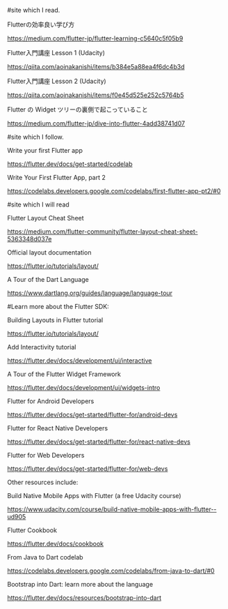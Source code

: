 #site which I read.

Flutterの効率良い学び方

https://medium.com/flutter-jp/flutter-learning-c5640c5f05b9

Flutter入門講座 Lesson 1 (Udacity)

https://qiita.com/aoinakanishi/items/b384e5a88ea4f6dc4b3d

Flutter入門講座 Lesson 2 (Udacity)

https://qiita.com/aoinakanishi/items/f0e45d525e252c5764b5

Flutter の Widget ツリーの裏側で起こっていること

https://medium.com/flutter-jp/dive-into-flutter-4add38741d07


#site which I follow.

Write your first Flutter app

https://flutter.dev/docs/get-started/codelab

Write Your First Flutter App, part 2

https://codelabs.developers.google.com/codelabs/first-flutter-app-pt2/#0



#site which I will read

Flutter Layout Cheat Sheet

https://medium.com/flutter-community/flutter-layout-cheat-sheet-5363348d037e

Official layout documentation

https://flutter.io/tutorials/layout/

A Tour of the Dart Language

https://www.dartlang.org/guides/language/language-tour



#Learn more about the Flutter SDK:

Building Layouts in Flutter tutorial

https://flutter.io/tutorials/layout/

Add Interactivity tutorial

https://flutter.dev/docs/development/ui/interactive

A Tour of the Flutter Widget Framework

https://flutter.dev/docs/development/ui/widgets-intro

Flutter for Android Developers

https://flutter.dev/docs/get-started/flutter-for/android-devs

Flutter for React Native Developers

https://flutter.dev/docs/get-started/flutter-for/react-native-devs

Flutter for Web Developers

https://flutter.dev/docs/get-started/flutter-for/web-devs

Other resources include:

Build Native Mobile Apps with Flutter (a free Udacity course)

https://www.udacity.com/course/build-native-mobile-apps-with-flutter--ud905

Flutter Cookbook

https://flutter.dev/docs/cookbook

From Java to Dart codelab

https://codelabs.developers.google.com/codelabs/from-java-to-dart/#0

Bootstrap into Dart: learn more about the language

https://flutter.dev/docs/resources/bootstrap-into-dart




